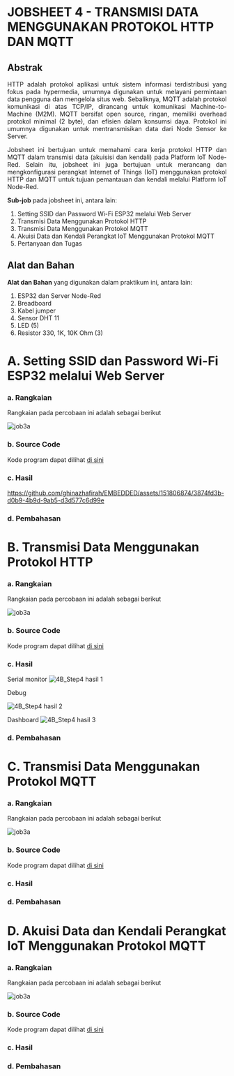 # JOBSHEET 4 - TRANSMISI DATA MENGGUNAKAN PROTOKOL HTTP DAN MQTT

## Abstrak
<p align="justify">HTTP adalah protokol aplikasi untuk sistem informasi terdistribusi yang fokus pada hypermedia, umumnya digunakan untuk melayani permintaan data pengguna dan mengelola situs web. Sebaliknya, MQTT adalah protokol komunikasi di atas TCP/IP, dirancang untuk komunikasi Machine-to-Machine (M2M). MQTT bersifat open source, ringan, memiliki overhead protokol minimal (2 byte), dan efisien dalam konsumsi daya. Protokol ini umumnya digunakan untuk mentransmisikan data dari Node Sensor ke Server.</p>

<p align="justify">Jobsheet ini bertujuan untuk memahami cara kerja protokol HTTP dan MQTT dalam transmisi data (akuisisi dan kendali) pada Platform IoT Node-Red. Selain itu, jobsheet ini juga bertujuan untuk merancang dan mengkonfigurasi perangkat Internet of Things (IoT) menggunakan protokol HTTP dan MQTT untuk tujuan pemantauan dan kendali melalui Platform IoT Node-Red.</p>

**Sub-job** pada jobsheet ini, antara lain:
1. Setting SSID dan Password Wi-Fi ESP32 melalui Web Server
2. Transmisi Data Menggunakan Protokol HTTP
3. Transmisi Data Menggunakan Protokol MQTT
4. Akuisi Data dan Kendali Perangkat IoT Menggunakan Protokol MQTT
5. Pertanyaan dan Tugas

## Alat dan Bahan
**Alat dan Bahan** yang digunakan dalam praktikum ini, antara lain:
1. ESP32 dan Server Node-Red
2. Breadboard
3. Kabel jumper
4. Sensor DHT 11
5. LED (5)
6. Resistor 330, 1K, 10K Ohm (3)

# A. Setting SSID dan Password Wi-Fi ESP32 melalui Web Server

### a. Rangkaian
Rangkaian pada percobaan ini adalah sebagai berikut

![job3a](https://github.com/iamanisaamalia/sistemembedded/assets/147674408/a37af924-187d-41d9-8d78-a6316d5a189b)


### b. Source Code
Kode program dapat dilihat <a href="https://github.com/ghinazhafirah/EMBEDDED/blob/main/JOB%204/a.%20Setting%20SSID%20dan%20Password%20Wi-Fi%20ESP32%20melalui%20Web%20Server/JOB_4_A.ino">di sini</a>

### c. Hasil 

https://github.com/ghinazhafirah/EMBEDDED/assets/151806874/3874fd3b-d0b9-4b9d-9ab5-d3d577c6d99e

### d. Pembahasan

# B. Transmisi Data Menggunakan Protokol HTTP

### a. Rangkaian
Rangkaian pada percobaan ini adalah sebagai berikut

![job3a](https://github.com/iamanisaamalia/sistemembedded/assets/147674408/a37af924-187d-41d9-8d78-a6316d5a189b)


### b. Source Code
Kode program dapat dilihat <a href="">di sini</a>

### c. Hasil 

Serial monitor
![4B_Step4 hasil 1](https://github.com/ghinazhafirah/EMBEDDED/assets/151806874/70367b87-6a21-406c-b975-dd27eabb3158)

Debug

![4B_Step4 hasil 2](https://github.com/ghinazhafirah/EMBEDDED/assets/151806874/e15aef80-80d5-4a2b-b514-7fd18ffb5c6d)

Dashboard
![4B_Step4 hasil 3](https://github.com/ghinazhafirah/EMBEDDED/assets/151806874/551d1bac-baac-4651-8f10-3e54c10a536c)

### d. Pembahasan

# C. Transmisi Data Menggunakan Protokol MQTT

### a. Rangkaian
Rangkaian pada percobaan ini adalah sebagai berikut

![job3a](https://github.com/iamanisaamalia/sistemembedded/assets/147674408/a37af924-187d-41d9-8d78-a6316d5a189b)


### b. Source Code
Kode program dapat dilihat <a href="">di sini</a>

### c. Hasil 


### d. Pembahasan

# D. Akuisi Data dan Kendali Perangkat IoT Menggunakan Protokol MQTT

### a. Rangkaian
Rangkaian pada percobaan ini adalah sebagai berikut

![job3a](https://github.com/iamanisaamalia/sistemembedded/assets/147674408/a37af924-187d-41d9-8d78-a6316d5a189b)


### b. Source Code
Kode program dapat dilihat <a href="">di sini</a>

### c. Hasil 


### d. Pembahasan
